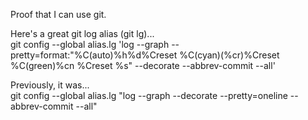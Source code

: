 Proof that I can use git.

Here's a great git log alias (git lg)...<br>
git config --global alias.lg 'log --graph --pretty=format:"%C(auto)%h%d%Creset %C(cyan)(%cr)%Creset %C(green)%cn %Creset %s" --decorate --abbrev-commit --all'

Previously, it was...<br>
git config --global alias.lg "log --graph --decorate --pretty=oneline --abbrev-commit --all"
